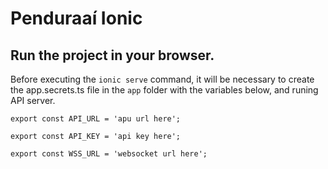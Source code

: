 # Penduraaí Ionic

## Run the project in your browser.

Before executing the `ionic serve` command, it will be necessary to create the app.secrets.ts file in the `app` folder with the variables below, and runing API server.

`export const API_URL = 'apu url here';`

`export const API_KEY = 'api key here';`

`export const WSS_URL = 'websocket url here';`
